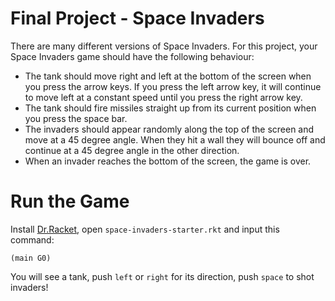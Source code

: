 # Final Project - Space Invaders

There are many different versions of Space Invaders. For this project, your Space Invaders game should have the following behaviour:

- The tank should move right and left at the bottom of the screen when you press the arrow keys. If you press the left arrow key, it will continue to move left at a constant speed until you press the right arrow key.
- The tank should fire missiles straight up from its current position when you press the space bar.
- The invaders should appear randomly along the top of the screen and move at a 45 degree angle. When they hit a wall they will bounce off and continue at a 45 degree angle in the other direction.
- When an invader reaches the bottom of the screen, the game is over.

# Run the Game

Install [Dr.Racket](https://download.racket-lang.org/), open `space-invaders-starter.rkt` and input this command:

```racket
(main G0)
```

You will see a tank, push `left` or `right` for its direction, push `space` to shot invaders!

